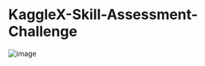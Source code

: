 # KaggleX-Skill-Assessment-Challenge
![image](https://github.com/AsanteAsareIsaac/KaggleX-Skill-Assessment-Challenge/assets/102712913/65ed446c-51b8-4113-9937-d234cbbcbd7b)
